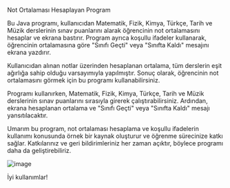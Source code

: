Not Ortalaması Hesaplayan Program

Bu Java programı, kullanıcıdan Matematik, Fizik, Kimya, Türkçe, Tarih ve Müzik derslerinin sınav puanlarını alarak öğrencinin not ortalamasını hesaplar ve ekrana bastırır. Program ayrıca koşullu ifadeler kullanarak, öğrencinin ortalamasına göre "Sınıfı Geçti" veya "Sınıfta Kaldı" mesajını ekrana yazdırır.

Kullanıcıdan alınan notlar üzerinden hesaplanan ortalama, tüm derslerin eşit ağırlığa sahip olduğu varsayımıyla yapılmıştır. Sonuç olarak, öğrencinin not ortalamasını görmek için bu programı kullanabilirsiniz.

Programı kullanırken, Matematik, Fizik, Kimya, Türkçe, Tarih ve Müzik derslerinin sınav puanlarını sırasıyla girerek çalıştırabilirsiniz. Ardından, ekrana hesaplanan ortalama ve "Sınıfı Geçti" veya "Sınıfta Kaldı" mesajı yansıtılacaktır.

Umarım bu program, not ortalaması hesaplama ve koşullu ifadelerin kullanımı konusunda örnek bir kaynak oluşturur ve öğrenme sürecinize katkı sağlar. Katkılarınız ve geri bildirimleriniz her zaman açıktır, böylece programı daha da geliştirebiliriz.

![image](https://github.com/esmanur-karatas/javaAlgorithmExamples/assets/83882274/b64ecab5-7a73-4492-af86-e687864f1312)


İyi kullanımlar!









